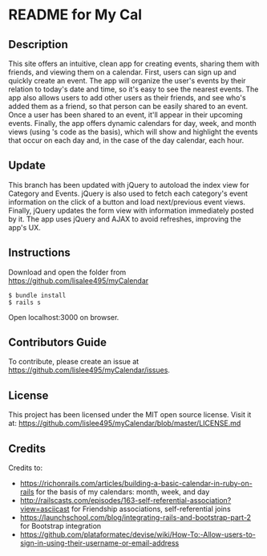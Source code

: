 # README for My Cal

## Description
This site offers an intuitive, clean app for creating events, sharing them with friends, and viewing them on a calendar. First, users can sign up and quickly create an event. The app will organize the user's events by their relation to today's date and time, so it's easy to see the nearest events. The app also allows users to add other users as their friends, and see who's added them as a friend, so that person can be easily shared to an event. Once a user has been shared to an event, it'll appear in their upcoming events. Finally, the app offers dynamic calendars for day, week, and month views (using 's code as the basis), which will show and highlight the events that occur on each day and, in the case of the day calendar, each hour.

## Update

This branch has been updated with jQuery to autoload the index view for Category and Events. jQuery is also used to fetch each category's event information on the click of a button and load next/previous event views. Finally, jQuery updates the form view with information immediately posted by it. The app uses jQuery and AJAX to avoid refreshes, improving the app's UX. 

## Instructions

Download and open the folder from https://github.com/lisalee495/myCalendar
```
$ bundle install
$ rails s
```
Open localhost:3000 on browser.

## Contributors Guide

To contribute, please create an issue at https://github.com/lislee495/myCalendar/issues.

## License

This project has been licensed under the MIT open source license. Visit it at: https://github.com/lislee495/myCalendar/blob/master/LICENSE.md

## Credits

Credits to:
  * https://richonrails.com/articles/building-a-basic-calendar-in-ruby-on-rails for the basis of my calendars: month, week, and day
  * http://railscasts.com/episodes/163-self-referential-association?view=asciicast for Friendship associations, self-referential joins
  * https://launchschool.com/blog/integrating-rails-and-bootstrap-part-2 for Bootstrap integration
  * https://github.com/plataformatec/devise/wiki/How-To:-Allow-users-to-sign-in-using-their-username-or-email-address
